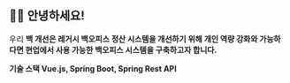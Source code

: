 ## 👋🏻 안녕하세요!

우리 <b>백 개선<b>은 레거시 백오피스 <b>정산 시스템</b>을 개선하기 위해 
개인 역량 강화와 가능하다면 현업에서 사용 가능한 백오피스 시스템을 구축하고자 합니다.

기술 스택 
Vue.js, Spring Boot, Spring Rest API

<!--

**Here are some ideas to get you started:**

🙋‍♀️ A short introduction - what is your organization all about?
🌈 Contribution guidelines - how can the community get involved?
👩‍💻 Useful resources - where can the community find your docs? Is there anything else the community should know?
🍿 Fun facts - what does your team eat for breakfast?
🧙 Remember, you can do mighty things with the power of [Markdown](https://docs.github.com/github/writing-on-github/getting-started-with-writing-and-formatting-on-github/basic-writing-and-formatting-syntax)
-->
